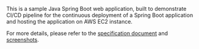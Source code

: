 This is a sample Java Spring Boot web application, built to demonstrate CI/CD pipeline for the continuous deployment of a Spring Boot application and hosting the application on AWS EC2 instance. 
  
For more details, please refer to the [specification document](https://docs.google.com/document/d/1-uz_4oWjdokiWuqLuVGnDlwPyF9MOUeMLt-ms1NaO00/edit?usp=sharing) and [screenshots](https://docs.google.com/document/d/13ZjCZ-KewZYI1m3yJrSpUhJXO5gRiF82R3s8EHQ1Q5Q/edit?usp=sharing).
